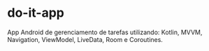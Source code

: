 # do-it-app

App Android de gerenciamento de tarefas utilizando: Kotlin, MVVM, Navigation, ViewModel, LiveData, Room e Coroutines.



